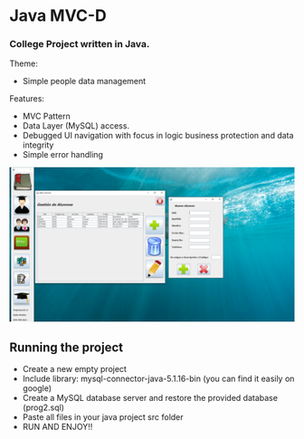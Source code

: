 # Java MVC-D

### College Project written in Java.

Theme:
- Simple people data management

Features: 
- MVC Pattern 
- Data Layer (MySQL) access.
- Debugged UI navigation with focus in logic business protection and data integrity
- Simple error handling


<a href="https://github.com/p-miralles/my-images/blob/main/ProyFinalProgII.PNG?raw=true"> <img width="1200px" alt="completeMenu" src="https://github.com/p-miralles/my-images/blob/main/ProyFinalProgII.PNG?raw=true" /></a> 


## Running the project
- Create a new empty project
- Include library:  mysql-connector-java-5.1.16-bin (you can find it easily on google)
- Create a MySQL database server and restore the provided database (prog2.sql)
- Paste all files in your java project src folder
- RUN AND ENJOY!!
